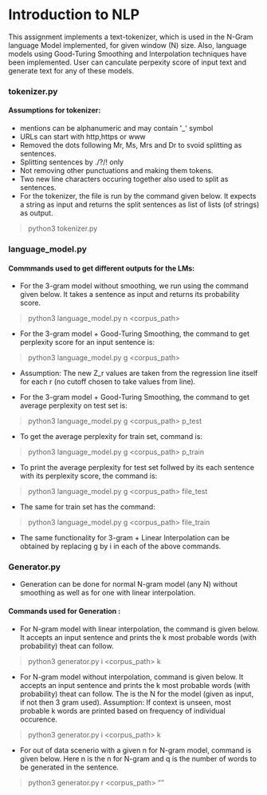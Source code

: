 # Introduction to NLP

This assignment implements a text-tokenizer, which is used in the N-Gram language Model implemented, for given window (N) size. Also, language models using Good-Turing Smoothing and Interpolation techniques have been implemented. User can canculate perpexity score of input text and generate text for any of these models.

### tokenizer.py
#### Assumptions for tokenizer:
- mentions can be alphanumeric and may contain '_' symbol
- URLs can start with http,https or www
- Removed the dots following Mr, Ms, Mrs and Dr to svoid splitting as sentences.
- Splitting sentences by ./?/! only
- Not removing other punctuations and making them tokens.
- Two new line characters occuring together also used to split as sentences.
- For the tokenizer, the file is run by the command given below. It expects a string as input and returns the split sentences as list of lists (of strings) as output.
 > python3 tokenizer.py

### language_model.py
#### Commmands used to get different outputs for the LMs:

- For the 3-gram model without smoothing, we run using the command given below. It takes a sentence as input and returns its probability score.
 > python3 language_model.py n <corpus_path>

- For the 3-gram model + Good-Turing Smoothing, the command to get perplexity score for an input sentence is:
 > python3 language_model.py g <corpus_path>

- Assumption: The new Z_r values are taken from the regression line itself for each r (no cutoff chosen to take values from line).

- For the 3-gram model + Good-Turing Smoothing, the command to get average perplexity on test set is:
 > python3 language_model.py g <corpus_path> p_test

- To get the average perplexity for train set, command is:
 > python3 language_model.py g <corpus_path> p_train

- To print the average perplexity for test set follwed by its each sentence with its perplexity score, the command is:
 > python3 language_model.py g <corpus_path> file_test

- The same for train set has the command:
 > python3 language_model.py g <corpus_path> file_train

- The same functionality for 3-gram + Linear Interpolation can be obtained by replacing g by i in each of the above commands.

### Generator.py
- Generation can be done for normal N-gram model (any N) without smoothing as well as for one with linear interpolation.

#### Commands used for Generation :

- For N-gram model with linear interpolation, the command is given below. It accepts an input sentence and prints the k most probable words (with probability) theat can follow. 
 > python3 generator.py i <corpus_path> k 

- For N-gram model without interpolation, command is given below. It accepts an input sentence and prints the k most probable words (with probability) theat can follow. The <n> is the N for the model (given as input, if not then 3 gram used). Assumption: If context is unseen, most probable k words are printed based on frequency of individual occurence.
 > python3 generator.py i <corpus_path> k <n>

- For out of data scenerio with a given n for N-gram model, command is given below. Here n is the n for N-gram and q is the number of words to be generated in the sentence.
 > python3 generator.py r <corpus_path> <n> <q>
